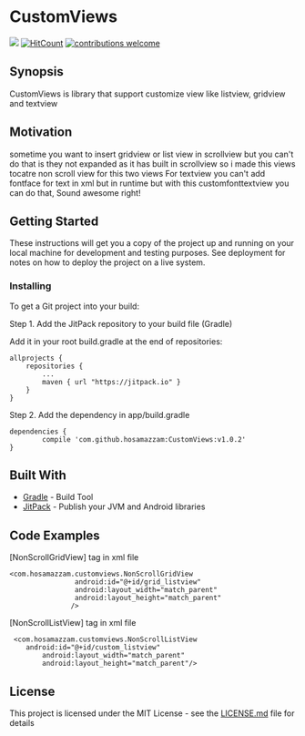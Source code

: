 # CustomViews
[![](https://jitpack.io/v/hosamazzam/CustomViews.svg)](https://jitpack.io/#hosamazzam/CustomViews)
[![HitCount](https://hitt.herokuapp.com/hosamazzam/CustomViews.svg)](https://github.com/hosamazzam/CustomViews)
[![contributions welcome](https://img.shields.io/badge/contributions-welcome-brightgreen.svg?style=flat)](https://github.com/hosamazzam/CustomViews/issues)
## Synopsis

CustomViews is library that support customize view like listview, gridview and textview

## Motivation

sometime you want to insert gridview or list view in scrollview but you can't do that is they not expanded as it has built in scrollview so i made this views tocatre non scroll view for this two views
For textview you can't add fontface for text in xml but in runtime but with this customfonttextview you can do that, Sound awesome right!

## Getting Started

These instructions will get you a copy of the project up and running on your local machine for development and testing purposes. See deployment for notes on how to deploy the project on a live system.

### Installing

To get a Git project into your build:

Step 1. Add the JitPack repository to your build file (Gradle)

Add it in your root build.gradle at the end of repositories:

	allprojects {
		repositories {
			...
			maven { url "https://jitpack.io" }
		}
	}
  
Step 2. Add the dependency in app/build.gradle

	dependencies {
	        compile 'com.github.hosamazzam:CustomViews:v1.0.2'
	}

## Built With

* [Gradle](https://gradle.org/) - Build Tool
* [JitPack](https://jitpack.io/) - Publish your JVM and Android libraries

## Code Examples

[NonScrollGridView] tag in xml file

```
<com.hosamazzam.customviews.NonScrollGridView
                android:id="@+id/grid_listview"
                android:layout_width="match_parent"
                android:layout_height="match_parent"
               />
```

[NonScrollListView] tag in xml file

```
 <com.hosamazzam.customviews.NonScrollListView
  	android:id="@+id/custom_listview"
        android:layout_width="match_parent"
        android:layout_height="match_parent"/>

```


## License
This project is licensed under the MIT License - see the [LICENSE.md](LICENSE.md) file for details

